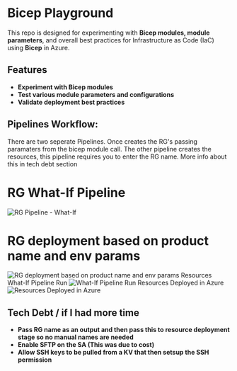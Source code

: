 # Bicep Playground

This repo is designed for experimenting with **Bicep modules, module parameters**, and overall best practices for Infrastructure as Code (IaC) using **Bicep** in Azure.

## Features
-  **Experiment with Bicep modules**
-  **Test various module parameters and configurations**
-  **Validate deployment best practices**

## Pipelines Workflow:
There are two seperate Pipelines. Once creates the RG's passing paramaters from the bicep module call. The other pipeline creates the resources, this pipeline requires you to enter the RG name. More info about this in tech debt section
# RG What-If Pipeline
![RG Pipeline - What-If](bicep/bicep_playground/image-3.png)
# RG deployment based on product name and env params
![RG deployment based on product name and env params](bicep/bicep_playground/image-2.png)
Resources What-If Pipeline Run
![What-If Pipeline Run](bicep/bicep_playground/image-1.png)
Resources Deployed in Azure
![Resources Deployed in Azure](bicep/bicep_playground/image.png)


## Tech Debt / if I had more time

- **Pass RG name as an output and then pass this to resource deployment stage so no manual names are needed**
- **Enable SFTP on the SA (This was due to cost)**
- **Allow SSH keys to be pulled from a KV that then setsup the SSH permission**
